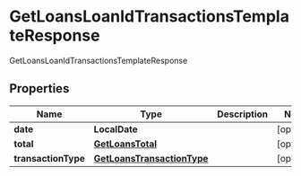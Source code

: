 

# GetLoansLoanIdTransactionsTemplateResponse

GetLoansLoanIdTransactionsTemplateResponse

## Properties

| Name | Type | Description | Notes |
|------------ | ------------- | ------------- | -------------|
|**date** | **LocalDate** |  |  [optional] |
|**total** | [**GetLoansTotal**](GetLoansTotal.md) |  |  [optional] |
|**transactionType** | [**GetLoansTransactionType**](GetLoansTransactionType.md) |  |  [optional] |



